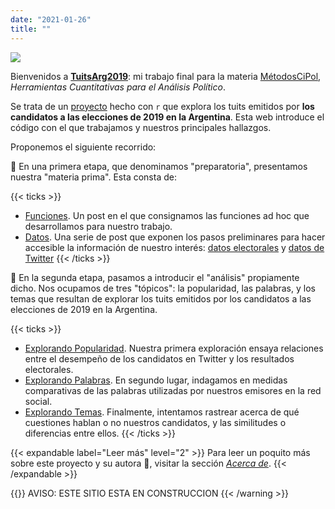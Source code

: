 ```yaml
---
date: "2021-01-26"
title: ""
---
```


![](../images/urna2.jpg/)

Bienvenidos a [**TuitsArg2019**](/about/): mi trabajo final para la materia [MétodosCiPol](https://tuqmano.github.io/MetodosCiPol/), _Herramientas Cuantitativas para el Análisis Político_. 

Se trata de un [proyecto](https://github.com/CVFH/Tuits_arg_2019) hecho con `r` que explora los tuits emitidos por **los candidatos a las elecciones de 2019 en la Argentina**. Esta web introduce el código con el que trabajamos y nuestros principales hallazgos.

Proponemos el siguiente recorrido:

:feet: En una primera etapa, que denominamos "preparatoria", presentamos nuestra "materia prima". Esta consta de:

{{< ticks >}}
* [Funciones](/post/preparacion_funciones/). Un post en el que consignamos las funciones ad hoc que desarrollamos para nuestro trabajo.
* [Datos](/post/preparacion_datos/). Una serie de post que exponen los pasos preliminares para hacer accesible la información de nuestro interés: [datos electorales](/post/preparacion_electorales/) y [datos de Twitter](/post/preparacion_tuits/)
{{< /ticks >}}

:feet: En la segunda etapa, pasamos a introducir el "análisis" propiamente dicho. Nos ocupamos de tres "tópicos": la popularidad, las palabras, y los temas que resultan de explorar los tuits emitidos por los candidatos a las elecciones de 2019 en la Argentina.

{{< ticks >}}
* [Explorando Popularidad](/post/explorando_popularidad/). Nuestra primera exploración ensaya relaciones entre el desempeño de los candidatos en Twitter y los resultados electorales. 
* [Explorando Palabras](/post/explorando_palabras/). En segundo lugar, indagamos en medidas comparativas de las palabras utilizadas por nuestros emisores en la red social.
* [Explorando Temas](/post/explorando_temas/). Finalmente, intentamos rastrear acerca de qué cuestiones hablan o no nuestros candidatos, y las similitudes o diferencias entre ellos.
{{< /ticks >}}

{{< expandable label="Leer más" level="2" >}}
Para leer un poquito más sobre este proyecto y su autora :information_desk_person:, visitar la sección [_Acerca de_](/about/).
{{< /expandable >}}

{{<warning>}}
AVISO: ESTE SITIO ESTA EN CONSTRUCCION
{{< /warning >}}
